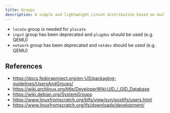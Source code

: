 ```yaml
---
title: Groups
description: A simple and lightweight Linux® distribution based on musl libc and toybox
---
```


- `locate` group is needed for `plocate`
- `input` group has been deprecated and `plugdev` should be used (e.g. QEMU)
- `network` group has been deprecated and `netdev` should be used (e.g. QEMU)

## References
- https://docs.fedoraproject.org/en-US/packaging-guidelines/UsersAndGroups/
- https://wiki.archlinux.org/title/DeveloperWiki:UID_/_GID_Database
- https://wiki.debian.org/SystemGroups
- https://www.linuxfromscratch.org/blfs/view/svn/postlfs/users.html
- https://www.linuxfromscratch.org/lfs/downloads/development/
